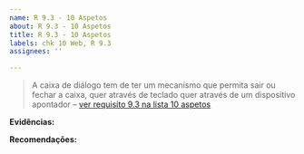 ```yaml
---
name: R 9.3 - 10 Aspetos
about: R 9.3 - 10 Aspetos
title: R 9.3 - 10 Aspetos
labels: chk 10 Web, R 9.3
assignees: ''

---
```


> A caixa de diálogo tem de ter um mecanismo que permita sair ou fechar a caixa, quer através de teclado quer através de um dispositivo apontador 
> – [ver requisito 9.3 na lista 10 aspetos](https://amagovpt.github.io/kit-selo/checklists/checklist-10aspetos#n93)


**Evidências:**


**Recomendações:**
